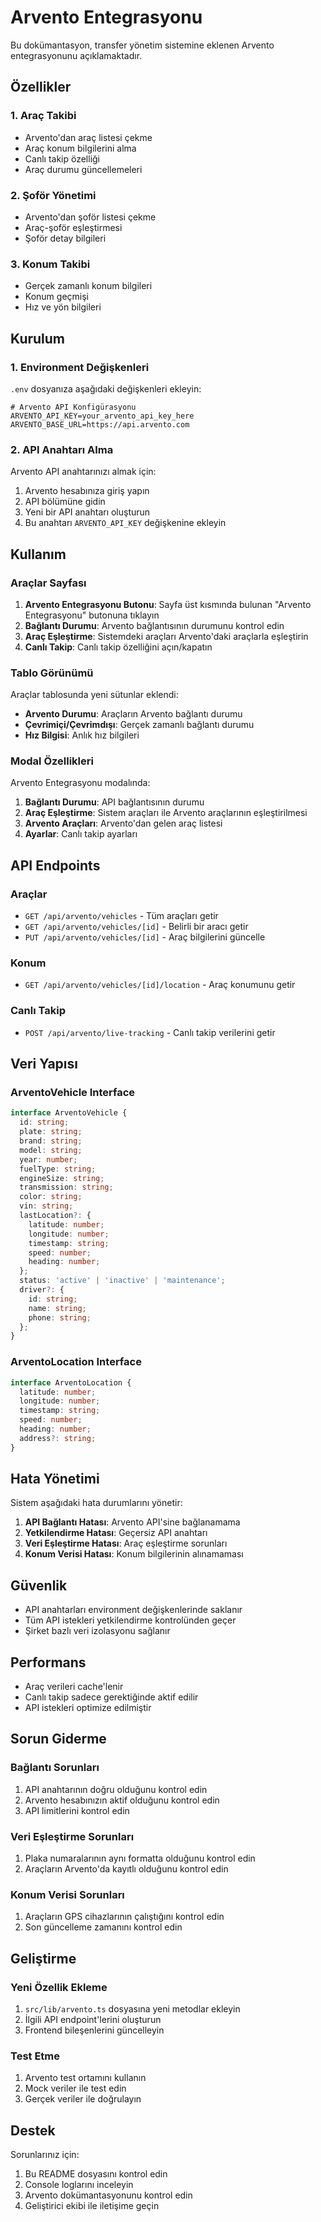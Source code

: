 # Arvento Entegrasyonu

Bu dokümantasyon, transfer yönetim sistemine eklenen Arvento entegrasyonunu açıklamaktadır.

## Özellikler

### 1. Araç Takibi
- Arvento'dan araç listesi çekme
- Araç konum bilgilerini alma
- Canlı takip özelliği
- Araç durumu güncellemeleri

### 2. Şoför Yönetimi
- Arvento'dan şoför listesi çekme
- Araç-şoför eşleştirmesi
- Şoför detay bilgileri

### 3. Konum Takibi
- Gerçek zamanlı konum bilgileri
- Konum geçmişi
- Hız ve yön bilgileri

## Kurulum

### 1. Environment Değişkenleri

`.env` dosyanıza aşağıdaki değişkenleri ekleyin:

```env
# Arvento API Konfigürasyonu
ARVENTO_API_KEY=your_arvento_api_key_here
ARVENTO_BASE_URL=https://api.arvento.com
```

### 2. API Anahtarı Alma

Arvento API anahtarınızı almak için:
1. Arvento hesabınıza giriş yapın
2. API bölümüne gidin
3. Yeni bir API anahtarı oluşturun
4. Bu anahtarı `ARVENTO_API_KEY` değişkenine ekleyin

## Kullanım

### Araçlar Sayfası

1. **Arvento Entegrasyonu Butonu**: Sayfa üst kısmında bulunan "Arvento Entegrasyonu" butonuna tıklayın
2. **Bağlantı Durumu**: Arvento bağlantısının durumunu kontrol edin
3. **Araç Eşleştirme**: Sistemdeki araçları Arvento'daki araçlarla eşleştirin
4. **Canlı Takip**: Canlı takip özelliğini açın/kapatın

### Tablo Görünümü

Araçlar tablosunda yeni sütunlar eklendi:

- **Arvento Durumu**: Araçların Arvento bağlantı durumu
- **Çevrimiçi/Çevrimdışı**: Gerçek zamanlı bağlantı durumu
- **Hız Bilgisi**: Anlık hız bilgileri

### Modal Özellikleri

Arvento Entegrasyonu modalında:

1. **Bağlantı Durumu**: API bağlantısının durumu
2. **Araç Eşleştirme**: Sistem araçları ile Arvento araçlarının eşleştirilmesi
3. **Arvento Araçları**: Arvento'dan gelen araç listesi
4. **Ayarlar**: Canlı takip ayarları

## API Endpoints

### Araçlar
- `GET /api/arvento/vehicles` - Tüm araçları getir
- `GET /api/arvento/vehicles/[id]` - Belirli bir aracı getir
- `PUT /api/arvento/vehicles/[id]` - Araç bilgilerini güncelle

### Konum
- `GET /api/arvento/vehicles/[id]/location` - Araç konumunu getir

### Canlı Takip
- `POST /api/arvento/live-tracking` - Canlı takip verilerini getir

## Veri Yapısı

### ArventoVehicle Interface
```typescript
interface ArventoVehicle {
  id: string;
  plate: string;
  brand: string;
  model: string;
  year: number;
  fuelType: string;
  engineSize: string;
  transmission: string;
  color: string;
  vin: string;
  lastLocation?: {
    latitude: number;
    longitude: number;
    timestamp: string;
    speed: number;
    heading: number;
  };
  status: 'active' | 'inactive' | 'maintenance';
  driver?: {
    id: string;
    name: string;
    phone: string;
  };
}
```

### ArventoLocation Interface
```typescript
interface ArventoLocation {
  latitude: number;
  longitude: number;
  timestamp: string;
  speed: number;
  heading: number;
  address?: string;
}
```

## Hata Yönetimi

Sistem aşağıdaki hata durumlarını yönetir:

1. **API Bağlantı Hatası**: Arvento API'sine bağlanamama
2. **Yetkilendirme Hatası**: Geçersiz API anahtarı
3. **Veri Eşleştirme Hatası**: Araç eşleştirme sorunları
4. **Konum Verisi Hatası**: Konum bilgilerinin alınamaması

## Güvenlik

- API anahtarları environment değişkenlerinde saklanır
- Tüm API istekleri yetkilendirme kontrolünden geçer
- Şirket bazlı veri izolasyonu sağlanır

## Performans

- Araç verileri cache'lenir
- Canlı takip sadece gerektiğinde aktif edilir
- API istekleri optimize edilmiştir

## Sorun Giderme

### Bağlantı Sorunları
1. API anahtarının doğru olduğunu kontrol edin
2. Arvento hesabınızın aktif olduğunu kontrol edin
3. API limitlerini kontrol edin

### Veri Eşleştirme Sorunları
1. Plaka numaralarının aynı formatta olduğunu kontrol edin
2. Araçların Arvento'da kayıtlı olduğunu kontrol edin

### Konum Verisi Sorunları
1. Araçların GPS cihazlarının çalıştığını kontrol edin
2. Son güncelleme zamanını kontrol edin

## Geliştirme

### Yeni Özellik Ekleme
1. `src/lib/arvento.ts` dosyasına yeni metodlar ekleyin
2. İlgili API endpoint'lerini oluşturun
3. Frontend bileşenlerini güncelleyin

### Test Etme
1. Arvento test ortamını kullanın
2. Mock veriler ile test edin
3. Gerçek veriler ile doğrulayın

## Destek

Sorunlarınız için:
1. Bu README dosyasını kontrol edin
2. Console loglarını inceleyin
3. Arvento dokümantasyonunu kontrol edin
4. Geliştirici ekibi ile iletişime geçin
